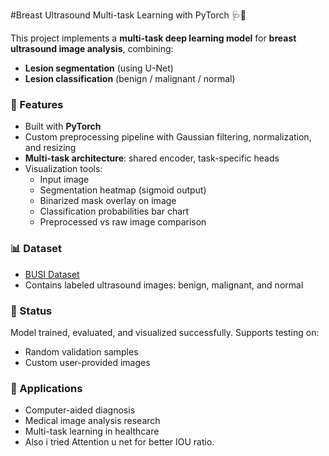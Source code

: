 
#Breast Ultrasound Multi-task Learning with PyTorch 🩺🧠

This project implements a **multi-task deep learning model** for **breast ultrasound image analysis**, combining:

- **Lesion segmentation** (using U-Net)
- **Lesion classification** (benign / malignant / normal)

### 🔧 Features
- Built with **PyTorch**
- Custom preprocessing pipeline with Gaussian filtering, normalization, and resizing
- **Multi-task architecture**: shared encoder, task-specific heads
- Visualization tools:
  - Input image
  - Segmentation heatmap (sigmoid output)
  - Binarized mask overlay on image
  - Classification probabilities bar chart
  - Preprocessed vs raw image comparison

### 📊 Dataset
- [BUSI Dataset](https://www.kaggle.com/datasets/aryashah2k/breast-ultrasound-images-dataset)
- Contains labeled ultrasound images: benign, malignant, and normal

### 📌 Status
Model trained, evaluated, and visualized successfully. Supports testing on:
- Random validation samples
- Custom user-provided images

### 🧠 Applications
- Computer-aided diagnosis
- Medical image analysis research
- Multi-task learning in healthcare
- Also i tried Attention u net for better IOU ratio.
  
